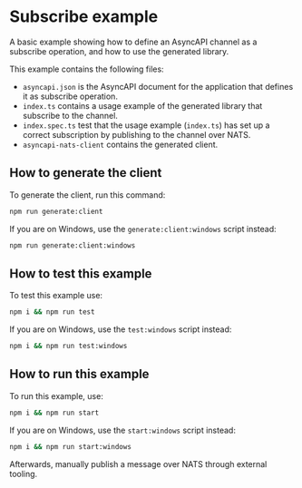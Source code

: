 # Subscribe example

A basic example showing how to define an AsyncAPI channel as a subscribe operation, and how to use the generated library.

This example contains the following files:
- `asyncapi.json` is the AsyncAPI document for the application that defines it as subscribe operation.
- `index.ts` contains a usage example of the generated library that subscribe to the channel.
- `index.spec.ts` test that the usage example (`index.ts`) has set up a correct subscription by publishing to the channel over NATS.
- `asyncapi-nats-client` contains the generated client.

## How to generate the client

To generate the client, run this command:

```sh
npm run generate:client
```

If you are on Windows, use the `generate:client:windows` script instead:

```sh
npm run generate:client:windows
```

## How to test this example

To test this example use:

```sh
npm i && npm run test
```

If you are on Windows, use the `test:windows` script instead:

```sh
npm i && npm run test:windows
```

## How to run this example

To run this example, use:

```sh
npm i && npm run start
```

If you are on Windows, use the `start:windows` script instead:

```sh
npm i && npm run start:windows
```

Afterwards, manually publish a message over NATS through external tooling.